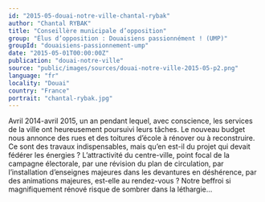```yaml
---
id: "2015-05-douai-notre-ville-chantal-rybak"
author: "Chantal RYBAK"
title: "Conseillère municipale d’opposition"
group: "Élus d’opposition : Douaisiens passionnément ! (UMP)"
groupId: "douaisiens-passionnement-ump"
date: "2015-05-01T00:00:00Z"
publication: "douai-notre-ville"
source: "public/images/sources/douai-notre-ville-2015-05-p2.png"
language: "fr"
locality: "Douai"
country: "France"
portrait: "chantal-rybak.jpg"
---
```


Avril 2014-avril 2015, un an pendant lequel, avec conscience, les services de la ville ont heureusement poursuivi leurs tâches. Le nouveau budget nous annonce des rues et des toitures d’école à rénover ou à reconstruire. Ce sont des travaux indispensables, mais qu’en est-il du projet qui devait fédérer les énergies ? L’attractivité du centre-ville, point focal de la campagne électorale, par une révision du plan de circulation, par l’installation d’enseignes majeures dans les devantures en déshérence, par des animations majeures, est-elle au rendez-vous ? Notre beffroi si magnifiquement rénové risque de sombrer dans la léthargie…

